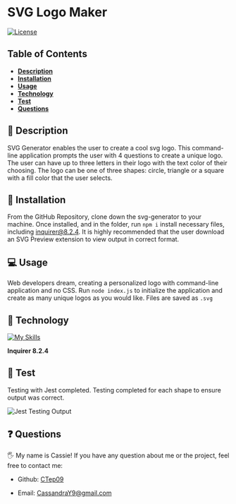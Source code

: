 # SVG Logo Maker

[![License](https://img.shields.io/badge/license-MIT-ff69b4)](https://opensource.org/license/MIT)

## Table of Contents

- [**Description**](#📑-description)
- [**Installation**](#💾-installation)
- [**Usage**](#💻-usage)
- [**Technology**](#🦾-technology)
- [**Test**](#🧪-test)
- [**Questions**](#❓-questions)

## 📑 Description

SVG Generator enables the user to create a cool svg logo. This command-line application prompts the user with 4 questions to create a unique logo. The user can have up to three letters in their logo with the text color of their choosing. The logo can be one of three shapes: circle, triangle or a square with a fill color that the user selects.

## 💾 Installation

From the GitHub Repository, clone down the svg-generator to your machine. Once installed, and in the folder, run `npm i` install necessary files, including inquirer@8.2.4. It is highly recommended that the user download an SVG Preview extension to view output in correct format. 

## 💻 Usage

Web developers dream, creating a personalized logo with command-line application and no CSS. Run `node index.js` to initialize the application and create as many unique logos as you would like. Files are saved as `.svg` 

## 🦾 Technology
[![My Skills](https://skillicons.dev/icons?i=js,nodejs,jest,svg)](https://skillicons.dev)

**Inquirer 8.2.4**


## 🧪 Test

Testing with Jest completed. Testing completed for each shape to ensure output was correct. 



![Jest Testing Output]()

## ❓ Questions

🖐 My name is Cassie! If you have any question about me or the project, feel free to contact me:

- Github: [CTep09](https://github.com/CTep09)

- Email: [CassandraY9@gmail.com](mailto:cassandray9@gmail.com)

